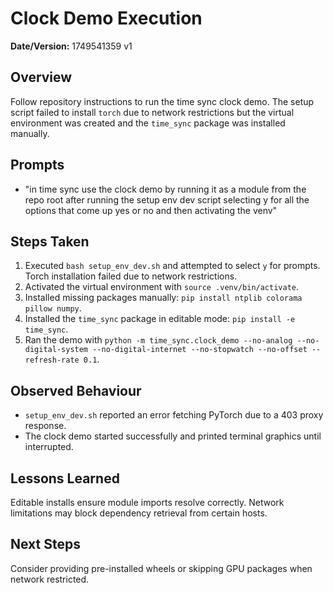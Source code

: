 # Clock Demo Execution

**Date/Version:** 1749541359 v1

## Overview
Follow repository instructions to run the time sync clock demo. The setup script failed to install `torch` due to network restrictions but the virtual environment was created and the `time_sync` package was installed manually.

## Prompts
- "in time sync use the clock demo by running it as a module from the repo root after running the setup env dev script selecting y for all the options that come up yes or no and then activating the venv"

## Steps Taken
1. Executed `bash setup_env_dev.sh` and attempted to select `y` for prompts. Torch installation failed due to network restrictions.
2. Activated the virtual environment with `source .venv/bin/activate`.
3. Installed missing packages manually: `pip install ntplib colorama pillow numpy`.
4. Installed the `time_sync` package in editable mode: `pip install -e time_sync`.
5. Ran the demo with `python -m time_sync.clock_demo --no-analog --no-digital-system --no-digital-internet --no-stopwatch --no-offset --refresh-rate 0.1`.

## Observed Behaviour
- `setup_env_dev.sh` reported an error fetching PyTorch due to a 403 proxy response.
- The clock demo started successfully and printed terminal graphics until interrupted.

## Lessons Learned
Editable installs ensure module imports resolve correctly. Network limitations may block dependency retrieval from certain hosts.

## Next Steps
Consider providing pre-installed wheels or skipping GPU packages when network restricted.

